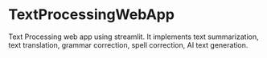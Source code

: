 # TextProcessingWebApp
Text Processing web app using streamlit. It implements text summarization, text translation, grammar correction, spell correction, AI text generation.
